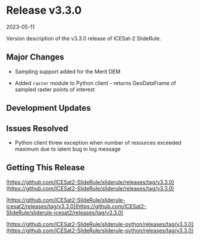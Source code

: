# Release v3.3.0

2023-05-11

Version description of the v3.3.0 release of ICESat-2 SlideRule.

## Major Changes

- Sampling support added for the Merit DEM

- Added `raster` module to Python client - returns GeoDataFrame of sampled raster points of interest

## Development Updates

## Issues Resolved

- Python client threw exception when number of resources exceeded maximum due to latent bug in log message

## Getting This Release

[https://github.com/ICESat2-SlideRule/sliderule/releases/tag/v3.3.0](https://github.com/ICESat2-SlideRule/sliderule/releases/tag/v3.3.0)

[https://github.com/ICESat2-SlideRule/sliderule-icesat2/releases/tag/v3.3.0](https://github.com/ICESat2-SlideRule/sliderule-icesat2/releases/tag/v3.3.0)

[https://github.com/ICESat2-SlideRule/sliderule-python/releases/tag/v3.3.0](https://github.com/ICESat2-SlideRule/sliderule-python/releases/tag/v3.3.0)

